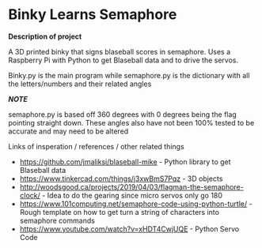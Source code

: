 # Binky Learns Semaphore

**Description of project**

A 3D printed binky that signs blaseball scores in semaphore. Uses a Raspberry Pi with Python to get Blaseball data and to drive the servos.

Binky.py is the main program while semaphore.py is the dictionary with all the letters/numbers and their related angles

***NOTE***

semaphore.py is based off 360 degrees with 0 degrees being the flag pointing straight down. These angles also have not been 100% tested to be accurate and may need to be altered 


Links of insperation / references / other related things
* https://github.com/jmaliksi/blaseball-mike - Python library to get Blaseball data
* https://www.tinkercad.com/things/j3xwBmS7Pqz - 3D objects
* http://woodsgood.ca/projects/2019/04/03/flagman-the-semaphore-clock/ - Idea to do the gearing since micro servos only go 180
* https://www.101computing.net/semaphore-code-using-python-turtle/ - Rough template on how to get turn a string of characters into semaphore commands
* https://www.youtube.com/watch?v=xHDT4CwjUQE - Python Servo Code
